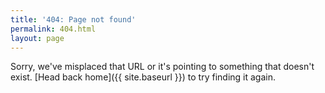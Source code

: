 ```yaml
---
title: '404: Page not found'
permalink: 404.html
layout: page
---
```


Sorry, we've misplaced that URL or it's pointing to something that doesn't exist.
[Head back home]({{ site.baseurl }}) to try finding it again.
